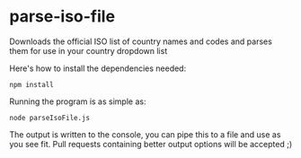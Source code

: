 parse-iso-file
==============

Downloads the official ISO list of country names and codes and parses them for use in your country dropdown list

Here's how to install the dependencies needed:

```
npm install
```

Running the program is as simple as:

```
node parseIsoFile.js
```

The output is written to the console, you can pipe this to a file and use as you see fit.
Pull requests containing better output options will be accepted ;)
